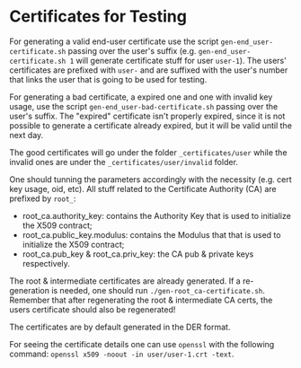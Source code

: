 # Certificates for Testing

For generating a valid end-user certificate use the script `gen-end_user-certificate.sh` passing over the user's suffix (e.g. `gen-end_user-certificate.sh 1` 
will generate certificate stuff for user `user-1`). The users' certificates are prefixed with `user-` and are suffixed with the user's number that links the user 
that is going to be used for testing.

For generating a bad certificate, a expired one and one with invalid key usage, use the script `gen-end_user-bad-certificate.sh` passing over the user's suffix. The "expired" certificate isn't properly expired, since it is not possible to generate 
a certificate already expired, but it will be valid until the next day.

The good certificates will go under the folder `_certificates/user` while the invalid ones are under the `_certificates/user/invalid` folder.

One should tunning the parameters accordingly with the necessity (e.g. cert key usage, oid, etc). All stuff related to the Certificate Authority (CA) are prefixed by `root_`:
- root_ca.authority_key: contains the Authority Key that is used to initialize the X509 contract;
- root_ca.public_key.modulus: contains the Modulus that that is used to initialize the X509 contract;
- root_ca.pub_key & root_ca.priv_key: the CA pub & private keys respectively.

The root & intermediate certificates are already generated. If a re-generation is needed, one should run `./gen-root_ca-certificate.sh`. Remember that after 
regenerating the root & intermediate CA certs, the users certificate should also be regenerated!

The certificates are by default generated in the DER format.

For seeing the certificate details one can use `openssl` with the following command: `openssl x509 -noout -in user/user-1.crt -text`.